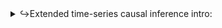 <details><summary>↪Extended time-series causal inference intro:</summary>



<!-- NOTE: SECTION: bivariate time-lagged corr -->
Bivariate cross-correlation methods look at the correlation of time series collected from pairs of nodes at various lags and detect peaks at negative time lags. Such peaks could indicate the presence of a direct causal relationship -- but they could also stem from indirect causal links or hidden confounders [@dean2016dangers]. In these bivariate correlation methods, it is thus necessary to consider patterns of correlation between many pairs of nodes in order to differentiate between direct, indirect, and confounding relationships [@dean2016dangers]. This distinguishes these strategies from some multivariate methods that "control" for the effects of potential confounders. While cross-correlation-based measures are generally limited to detecting linear functional relationships between nodes, their computational feasibility makes them a frequent metric of choice in experimental neuroscience work [@knox1981detection; @salinas2001correlated; @garofalo2009evaluation].

<!-- NOTE:SECTION: info theory, conditional -->
<!-- NOTE: abbreviated, and notation remoded
see /section_content/spiking_background_causal_timeseries.md for original -->
Other techniques detect directional interaction stemming from more general or complex nonlinear relationships. Information-theoretic methods, which use information-based measures to assess the reduction in entropy knowledge of one variable provides about another, are closely related to Granger causality [@schreiber2000measuring; @barnett2009granger]. Transfer entropy extends this notion to potentially nonlinear, non-Gaussian time series by measuring the amount of information present in $Y_t$ that is not contained in the past of either $X$ or $Y$ [@bossomaier2016transfer]. Using transfer entropy as a measure of causal interaction requires accounting for potential confounding variables, which is accomplished through conditional transfer entropy. Conditional transfer entropy quantifies the information present in $Y_t$ that is not contained in the past of $X$, the past of $Y$, or the past of other, potentially confounding, variables $Z$.

To quantify the strength of causal interactions, information-theoretic and transfer-entropy-based methods typically require knowledge of the ground truth causal relationships that exist [@janzing2013quantifying] or an ability to perturb the system [@ay2008information; @lizier2010differentiating]. In practice, these quantities are typically interpreted as "information transfer," and a variety of estimation strategies and methods to automatically select the conditioning set (i.e., the variables and time lags that should be conditioned on) are used (e.g., [@shorten2021estimating]). Multivariate conditional transfer entropy approaches using various variable selection schemes can differentiate between direct interactions, indirect interactions, and common causes, but their results depend on choices such as the binning strategies used to discretize continuous signals, the specific statistical tests used, and the estimator used to compute transfer entropy [@wibral2014directed; @wollstadt2019idtxl].

</details>